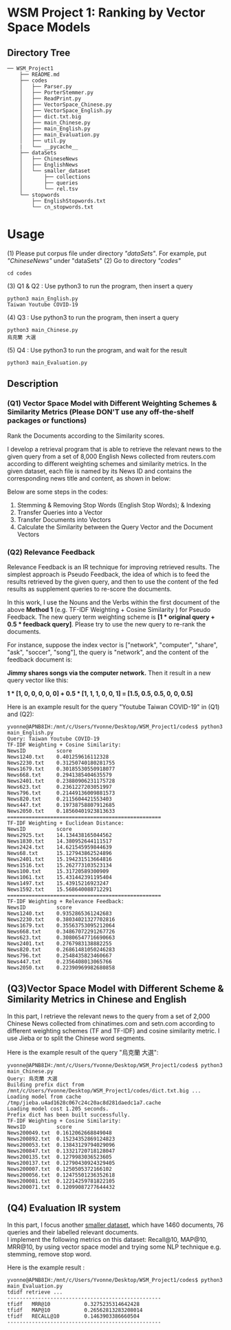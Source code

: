 # WSM Project 1: Ranking by Vector Space Models

## Directory Tree
```
── WSM_Project1 
    ├── README.md
    ├── codes
    │   ├── Parser.py
    │   ├── PorterStemmer.py
    │   ├── ReadPrint.py
    │   ├── VectorSpace_Chinese.py
    │   ├── VectorSpace_English.py
    │   ├── dict.txt.big
    │   ├── main_Chinese.py
    │   ├── main_English.py
    │   ├── main_Evaluation.py
    │   ├── util.py
    |   └── __pycache__
    ├── dataSets
    │   ├── ChineseNews
    │   ├── EnglishNews
    │   └── smaller_dataset
    │       ├── collections
    │       ├── queries
    │       └── rel.tsv
    └── stopwords
        ├── EnglishStopwords.txt
        └── cn_stopwords.txt
```

# Usage
(1) Please put corpus file under directory *"dataSets"*. For example, put *"ChineseNews"* under "dataSets"
(2) Go to directory *"codes"*
```
cd codes
```
(3) Q1 & Q2 : Use python3 to run the program, then insert a query
```
python3 main_English.py  
Taiwan Youtube COVID-19
```
(4) Q3 : Use python3 to run the program, then insert a query
```
python3 main_Chinese.py
烏克蘭 大選
```
(5) Q4 : Use python3 to run the program, and wait for the result
```
python3 main_Evaluation.py
```


## Description
### (Q1) Vector Space Model with Different Weighting Schemes & Similarity Metrics (Please DON'T use any off-the-shelf packages or functions)
Rank the Documents according to the Similarity scores.  

I develop a retrieval program that is able to retrieve the relevant news to the given query from a set of 8,000 English News collected from reuters.com according to different weighting schemes and similarity metrics. In the given dataset, each file is named by its News ID and contains the corresponding news title and content, as shown in below:  

Below are some steps in the codes:  
1. Stemming & Removing Stop Words (English Stop Words); & Indexing
2. Transfer Queries into a Vector
3. Transfer Documents into Vectors
4. Calculate the Similarity between the Query Vector and the Document Vectors  

### (Q2) Relevance Feedback
Relevance Feedback is an IR technique for improving retrieved results. The simplest approach is Pseudo Feedback, the idea of which is to feed the results retrieved by the given query, and then to use the content of the fed results as supplement queries to re-score the documents.

In this work, I use the Nouns and the Verbs within the first document of the above **Method 1** (e.g. TF-IDF Weighting + Cosine Similarity ) for Pseudo Feedback. The new query term weighting scheme is **[1 * original query + 0.5 * feedback query]**. Please try to use the new query to re-rank the documents.

For instance, suppose the index vector is ["network", "computer", "share", "ask", "soccer", "song"], the query is "network", and the content of the feedback document is:

**Jimmy shares songs via the computer network.**
Then it result in a new query vector like this:

**1 * [1, 0, 0, 0, 0, 0] + 0.5 * [1, 1, 1, 0, 0, 1] = [1.5, 0.5, 0.5, 0, 0, 0.5]**

Here is an example result for the query "Youtube Taiwan COVID-19" in (Q1) and (Q2):
```
yvonne@APNB8IH:/mnt/c/Users/Yvonne/Desktop/WSM_Project1/codes$ python3 main_English.py
Query: Taiwan Youtube COVID-19
TF-IDF Weighting + Cosine Similarity:
NewsID          score
News1240.txt    0.401259616112328
News2230.txt    0.31250740180281755
News1679.txt    0.30185530550918077
News668.txt     0.2941385404635579
News2401.txt    0.23880906231175728
News623.txt     0.2361227203051997
News796.txt     0.21449136009881573
News820.txt     0.2115604421553403
News447.txt     0.19738758807912685
News2050.txt    0.18560401923813633
==================================================
TF-IDF Weighting + Euclidean Distance:
NewsID          score
News2925.txt    14.134438165044562
News1830.txt    14.380952644111517
News2424.txt    14.621545959844639
News68.txt      15.127943862524896
News2401.txt    15.194231513664816
News1516.txt    15.262773103523134
News100.txt     15.31720589300909
News1061.txt    15.431442391195404
News1497.txt    15.43915216923247
News1592.txt    15.568640088712291
==================================================
TF-IDF Weighting + Relevance Feedback:
NewsID          score
News1240.txt    0.9352865361242683
News2230.txt    0.38034021327702816
News1679.txt    0.35563753095212064
News668.txt     0.34867072291267726
News623.txt     0.30806547716690663
News2401.txt    0.2767983138882255
News820.txt     0.26861481050246283
News796.txt     0.2548435823460667
News447.txt     0.2356408013065766
News2050.txt    0.22390969982680858
```
## (Q3)Vector Space Model with Different Scheme & Similarity Metrics in Chinese and English
In this part, I retrieve the relevant news to the query from a set of 2,000 Chinese News collected from chinatimes.com and setn.com according to different weighting schemes (TF and TF-IDF) and cosine similarity metric.
I use Jieba or to split the Chinese word segments.

Here is the example result of the query "烏克蘭 大選":
```
yvonne@APNB8IH:/mnt/c/Users/Yvonne/Desktop/WSM_Project1/codes$ python3 main_Chinese.py
Query: 烏克蘭 大選
Building prefix dict from /mnt/c/Users/Yvonne/Desktop/WSM_Project1/codes/dict.txt.big ...
Loading model from cache /tmp/jieba.u4ad1628c067c24c20ac8d281daedc1a7.cache
Loading model cost 1.205 seconds.
Prefix dict has been built successfully.
TF-IDF Weighting + Cosine Similarity:
NewsID          score
News200049.txt  0.1612062668849048
News200892.txt  0.15234352869124823
News200053.txt  0.13843129794029096
News200847.txt  0.13321720718128047
News200135.txt  0.1279983036523605
News200137.txt  0.12790430924329405
News200007.txt  0.1250505372166102
News200056.txt  0.12475501236352618
News200081.txt  0.12214259781822105
News200071.txt  0.12099087277644432 
```
## (Q4) Evaluation IR system
In this part, I focus another [smaller dataset](https://wm5.nccu.edu.tw/base/10001/course/10026264/content/proj01/smaller_dataset.zip), which have 1460 documents, 76 queries and their labelled relevant documents.  
I implement the following metrics on this dataset: Recall@10, MAP@10, MRR@10, by using vector space model and trying some NLP technique e.g. stemming, remove stop word.  
  
Here is the example result :
```
yvonne@APNB8IH:/mnt/c/Users/Yvonne/Desktop/WSM_Project1/codes$ python3 main_Evaluation.py
tdidf retrieve ...
--------------------------------------------------
tfidf   MRR@10           0.3275235314642428
tfidf   MAP@10           0.26562813283208014
tfidf   RECALL@10        0.1463903386660504
--------------------------------------------------
```

